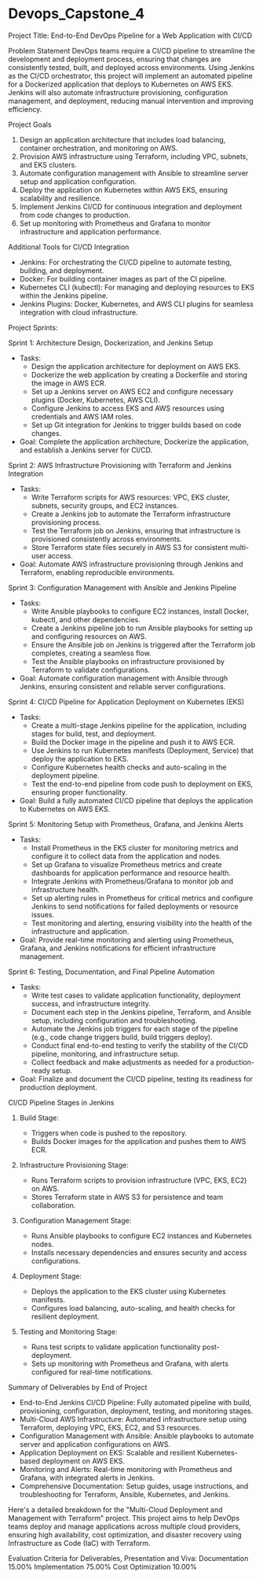 # Devops_Capstone_4

Project Title: End-to-End DevOps Pipeline for a Web Application with CI/CD


Problem Statement
DevOps teams require a CI/CD pipeline to streamline the development and deployment process, ensuring that changes are consistently tested, built, and deployed across environments. Using Jenkins as the CI/CD orchestrator, this project will implement an automated pipeline for a Dockerized application that deploys to Kubernetes on AWS EKS. Jenkins will also automate infrastructure provisioning, configuration management, and deployment, reducing manual intervention and improving efficiency.

Project Goals
1. Design an application architecture that includes load balancing, container orchestration, and monitoring on AWS.
2. Provision AWS infrastructure using Terraform, including VPC, subnets, and EKS clusters.
3. Automate configuration management with Ansible to streamline server setup and application configuration.
4. Deploy the application on Kubernetes within AWS EKS, ensuring scalability and resilience.
5. Implement Jenkins CI/CD for continuous integration and deployment from code changes to production.
6. Set up monitoring with Prometheus and Grafana to monitor infrastructure and application performance.
   


 Additional Tools for CI/CD Integration
- Jenkins: For orchestrating the CI/CD pipeline to automate testing, building, and deployment.
- Docker: For building container images as part of the CI pipeline.
- Kubernetes CLI (kubectl): For managing and deploying resources to EKS within the Jenkins pipeline.
- Jenkins Plugins: Docker, Kubernetes, and AWS CLI plugins for seamless integration with cloud infrastructure.



Project Sprints:


 Sprint 1: Architecture Design, Dockerization, and Jenkins Setup
- Tasks:
  - Design the application architecture for deployment on AWS EKS.
  - Dockerize the web application by creating a Dockerfile and storing the image in AWS ECR.
  - Set up a Jenkins server on AWS EC2 and configure necessary plugins (Docker, Kubernetes, AWS CLI).
  - Configure Jenkins to access EKS and AWS resources using credentials and AWS IAM roles.
  - Set up Git integration for Jenkins to trigger builds based on code changes.
- Goal: Complete the application architecture, Dockerize the application, and establish a Jenkins server for CI/CD.



 Sprint 2: AWS Infrastructure Provisioning with Terraform and Jenkins Integration
- Tasks:
  - Write Terraform scripts for AWS resources: VPC, EKS cluster, subnets, security groups, and EC2 instances.
  - Create a Jenkins job to automate the Terraform infrastructure provisioning process.
  - Test the Terraform job on Jenkins, ensuring that infrastructure is provisioned consistently across environments.
  - Store Terraform state files securely in AWS S3 for consistent multi-user access.
- Goal: Automate AWS infrastructure provisioning through Jenkins and Terraform, enabling reproducible environments.



 Sprint 3: Configuration Management with Ansible and Jenkins Pipeline
- Tasks:
  - Write Ansible playbooks to configure EC2 instances, install Docker, kubectl, and other dependencies.
  - Create a Jenkins pipeline job to run Ansible playbooks for setting up and configuring resources on AWS.
  - Ensure the Ansible job on Jenkins is triggered after the Terraform job completes, creating a seamless flow.
  - Test the Ansible playbooks on infrastructure provisioned by Terraform to validate configurations.
- Goal: Automate configuration management with Ansible through Jenkins, ensuring consistent and reliable server configurations.



 Sprint 4: CI/CD Pipeline for Application Deployment on Kubernetes (EKS)
- Tasks:
  - Create a multi-stage Jenkins pipeline for the application, including stages for build, test, and deployment.
  - Build the Docker image in the pipeline and push it to AWS ECR.
  - Use Jenkins to run Kubernetes manifests (Deployment, Service) that deploy the application to EKS.
  - Configure Kubernetes health checks and auto-scaling in the deployment pipeline.
  - Test the end-to-end pipeline from code push to deployment on EKS, ensuring proper functionality.
- Goal: Build a fully automated CI/CD pipeline that deploys the application to Kubernetes on AWS EKS.



 Sprint 5: Monitoring Setup with Prometheus, Grafana, and Jenkins Alerts
- Tasks:
  - Install Prometheus in the EKS cluster for monitoring metrics and configure it to collect data from the application and nodes.
  - Set up Grafana to visualize Prometheus metrics and create dashboards for application performance and resource health.
  - Integrate Jenkins with Prometheus/Grafana to monitor job and infrastructure health.
  - Set up alerting rules in Prometheus for critical metrics and configure Jenkins to send notifications for failed deployments or resource issues.
  - Test monitoring and alerting, ensuring visibility into the health of the infrastructure and application.
- Goal: Provide real-time monitoring and alerting using Prometheus, Grafana, and Jenkins notifications for efficient infrastructure management.



 Sprint 6: Testing, Documentation, and Final Pipeline Automation
- Tasks:
  - Write test cases to validate application functionality, deployment success, and infrastructure integrity.
  - Document each step in the Jenkins pipeline, Terraform, and Ansible setup, including configuration and troubleshooting.
  - Automate the Jenkins job triggers for each stage of the pipeline (e.g., code change triggers build, build triggers deploy).
  - Conduct final end-to-end testing to verify the stability of the CI/CD pipeline, monitoring, and infrastructure setup.
  - Collect feedback and make adjustments as needed for a production-ready setup.
- Goal: Finalize and document the CI/CD pipeline, testing its readiness for production deployment.



 CI/CD Pipeline Stages in Jenkins

1. Build Stage: 
   - Triggers when code is pushed to the repository.
   - Builds Docker images for the application and pushes them to AWS ECR.
   
2. Infrastructure Provisioning Stage:
   - Runs Terraform scripts to provision infrastructure (VPC, EKS, EC2) on AWS.
   - Stores Terraform state in AWS S3 for persistence and team collaboration.

3. Configuration Management Stage:
   - Runs Ansible playbooks to configure EC2 instances and Kubernetes nodes.
   - Installs necessary dependencies and ensures security and access configurations.

4. Deployment Stage:
   - Deploys the application to the EKS cluster using Kubernetes manifests.
   - Configures load balancing, auto-scaling, and health checks for resilient deployment.

5. Testing and Monitoring Stage:
   - Runs test scripts to validate application functionality post-deployment.
   - Sets up monitoring with Prometheus and Grafana, with alerts configured for real-time notifications.



 Summary of Deliverables by End of Project
- End-to-End Jenkins CI/CD Pipeline: Fully automated pipeline with build, provisioning, configuration, deployment, testing, and monitoring stages.
- Multi-Cloud AWS Infrastructure: Automated infrastructure setup using Terraform, deploying VPC, EKS, EC2, and S3 resources.
- Configuration Management with Ansible: Ansible playbooks to automate server and application configurations on AWS.
- Application Deployment on EKS: Scalable and resilient Kubernetes-based deployment on AWS EKS.
- Monitoring and Alerts: Real-time monitoring with Prometheus and Grafana, with integrated alerts in Jenkins.
- Comprehensive Documentation: Setup guides, usage instructions, and troubleshooting for Terraform, Ansible, Kubernetes, and Jenkins.

Here's a detailed breakdown for the "Multi-Cloud Deployment and Management with Terraform" project. This project aims to help DevOps teams deploy and manage applications across multiple cloud providers, ensuring high availability, cost optimization, and disaster recovery using Infrastructure as Code (IaC) with Terraform.

Evaluation Criteria for Deliverables, Presentation and Viva:
Documentation 15.00%
Implementation 75.00%
Cost Optimization 10.00%
